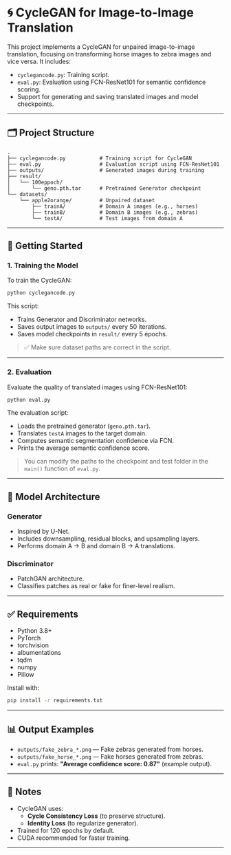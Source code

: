 # 🌀 CycleGAN for Image-to-Image Translation

This project implements a CycleGAN for unpaired image-to-image translation, focusing on transforming horse images to zebra images and vice versa. It includes:

- `cyclegancode.py`: Training script.
- `eval.py`: Evaluation using FCN-ResNet101 for semantic confidence scoring.
- Support for generating and saving translated images and model checkpoints.

---

## 🗂️ Project Structure

```
.
├── cyclegancode.py           # Training script for CycleGAN
├── eval.py                   # Evaluation script using FCN-ResNet101
├── outputs/                  # Generated images during training
├── result/
│   └── 100eppoch/
│       └── geno.pth.tar      # Pretrained Generator checkpoint
└── datasets/
    └── apple2orange/         # Unpaired dataset
        ├── trainA/           # Domain A images (e.g., horses)
        ├── trainB/           # Domain B images (e.g., zebras)
        └── testA/            # Test images from domain A
```

---

## 🚀 Getting Started

### 1. Training the Model

To train the CycleGAN:

```bash
python cyclegancode.py
```

This script:
- Trains Generator and Discriminator networks.
- Saves output images to `outputs/` every 50 iterations.
- Saves model checkpoints in `result/` every 5 epochs.

> ✅ Make sure dataset paths are correct in the script.

---

### 2. Evaluation

Evaluate the quality of translated images using FCN-ResNet101:

```bash
python eval.py
```

The evaluation script:
- Loads the pretrained generator (`geno.pth.tar`).
- Translates `testA` images to the target domain.
- Computes semantic segmentation confidence via FCN.
- Prints the average semantic confidence score.

> You can modify the paths to the checkpoint and test folder in the `main()` function of `eval.py`.

---

## 🧠 Model Architecture

### Generator
- Inspired by U-Net.
- Includes downsampling, residual blocks, and upsampling layers.
- Performs domain A → B and domain B → A translations.

### Discriminator
- PatchGAN architecture.
- Classifies patches as real or fake for finer-level realism.

---

## ✅ Requirements

- Python 3.8+
- PyTorch
- torchvision
- albumentations
- tqdm
- numpy
- Pillow

Install with:

```bash
pip install -r requirements.txt
```



---

## 📊 Output Examples

- `outputs/fake_zebra_*.png` — Fake zebras generated from horses.
- `outputs/fake_horse_*.png` — Fake horses generated from zebras.
- `eval.py` prints: **"Average confidence score: 0.87"** (example output).

---

## 📎 Notes

- CycleGAN uses:
  - **Cycle Consistency Loss** (to preserve structure).
  - **Identity Loss** (to regularize generator).
- Trained for 120 epochs by default.
- CUDA recommended for faster training.

---


